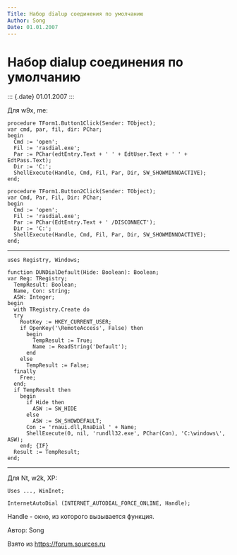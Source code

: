 ```yaml
---
Title: Набор dialup соединения по умолчанию
Author: Song
Date: 01.01.2007
---
```



Набор dialup соединения по умолчанию
====================================

::: {.date}
01.01.2007
:::

Для w9x, me:

    procedure TForm1.Button1Click(Sender: TObject);
    var cmd, par, fil, dir: PChar;
    begin
      Cmd := 'open';
      Fil := 'rasdial.exe';
      Par := PChar(edtEntry.Text + ' ' + EdtUser.Text + ' ' + EdtPass.Text);
      Dir := 'C:';
      ShellExecute(Handle, Cmd, Fil, Par, Dir, SW_SHOWMINNOACTIVE);
    end;
     
    procedure TForm1.Button2Click(Sender: TObject);
    var Cmd, Par, Fil, Dir: PChar;
    begin
      Cmd := 'open';
      Fil := 'rasdial.exe';
      Par := PChar(EdtEntry.Text + ' /DISCONNECT');
      Dir := 'C:';
      ShellExecute(Handle, Cmd, Fil, Par, Dir, SW_SHOWMINNOACTIVE);
    end;

------------------------------------------------------------------------

    uses Registry, Windows;
     
    function DUNDialDefault(Hide: Boolean): Boolean;
    var Reg: TRegistry;
      TempResult: Boolean;
      Name, Con: string;
      ASW: Integer;
    begin
      with TRegistry.Create do
      try
        RootKey := HKEY_CURRENT_USER;
        if OpenKey('\RemoteAccess', False) then
          begin
            TempResult := True;
            Name := ReadString('Default');
          end
        else
          TempResult := False;
      finally
        Free;
      end;
      if TempResult then
        begin
          if Hide then
            ASW := SW_HIDE
          else
            ASW := SW_SHOWDEFAULT;
          Con := 'rnaui.dll,RnaDial ' + Name;
          ShellExecute(0, nil, 'rundll32.exe', PChar(Con), 'C:\windows\', ASW);
        end; {IF}
      Result := TempResult;
    end;

------------------------------------------------------------------------

Для Nt, w2k, XP:

    Uses ..., WinInet;
     
    InternetAutoDial (INTERNET_AUTODIAL_FORCE_ONLINE, Handle);

Handle - окно, из которого вызывается функция.

Автор: Song

Взято из <https://forum.sources.ru>
